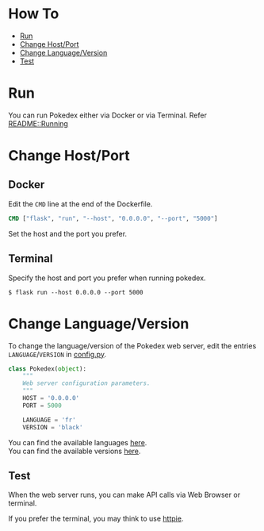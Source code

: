 # How To
- [Run](#run)
- [Change Host/Port](#change-hostport)
- [Change Language/Version](#change-languageversion)
- [Test](#test)

# Run
You can run Pokedex either via Docker or via Terminal. 
Refer [README::Running](README.md#running)

# Change Host/Port
## Docker 
Edit the `CMD` line at the end of the Dockerfile.
```dockerfile
CMD ["flask", "run", "--host", "0.0.0.0", "--port", "5000"]
```
Set the host and the port you prefer.

## Terminal
Specify the host and port you prefer when running pokedex.
```shell
$ flask run --host 0.0.0.0 --port 5000
```

# Change Language/Version
To change the language/version of the Pokedex web server, 
edit the entries `LANGUAGE`/`VERSION` in [config.py](config.py).
```python
class Pokedex(object):
    """
    Web server configuration parameters.
    """
    HOST = '0.0.0.0'
    PORT = 5000

    LANGUAGE = 'fr'
    VERSION = 'black'
```

You can find the available languages [here](https://pokeapi.co/api/v2/language/). \
You can find the available versions [here](https://pokeapi.co/api/v2/version/).


## Test
When the web server runs, you can make API calls via Web Browser or terminal.

If you prefer the terminal, you may think to use [httpie](https://httpie.io/).

